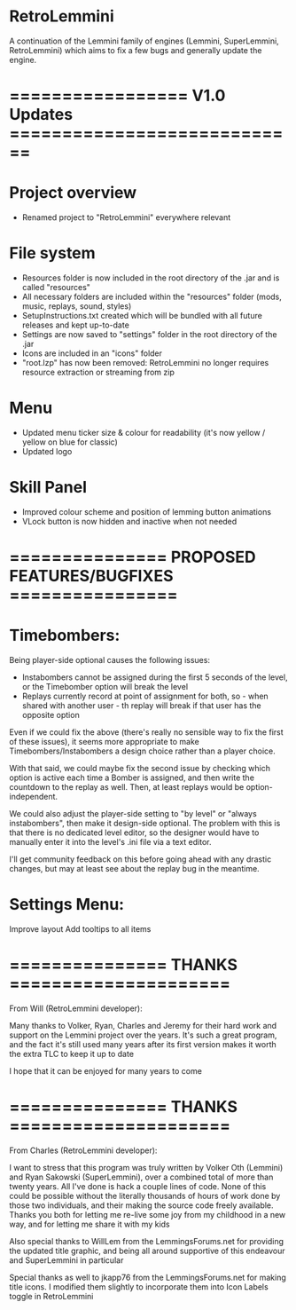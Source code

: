 # RetroLemmini

A continuation of the Lemmini family of engines (Lemmini, SuperLemmini, RetroLemmini) which aims to fix a few bugs and generally update the engine.

# ================= V1.0 Updates ============================

 # Project overview
 + Renamed project to "RetroLemmini" everywhere relevant

 # File system
 + Resources folder is now included in the root directory of the .jar and is called "resources"
 + All necessary folders are included within the "resources" folder (mods, music, replays, sound, styles)
 + SetupInstructions.txt created which will be bundled with all future releases and kept up-to-date
 + Settings are now saved to "settings" folder in the root directory of the .jar
 + Icons are included in an "icons" folder
 + "root.lzp" has now been removed: RetroLemmini no longer requires resource extraction or streaming from zip

 # Menu
 + Updated menu ticker size & colour for readability (it's now yellow / yellow on blue for classic)
 + Updated logo
 
 # Skill Panel
 + Improved colour scheme and position of lemming button animations
 + VLock button is now hidden and inactive when not needed

# =============== PROPOSED FEATURES/BUGFIXES ================

# Timebombers:

Being player-side optional causes the following issues:

* Instabombers cannot be assigned during the first 5 seconds of the level, or the Timebomber option will break the level
* Replays currently record at point of assignment for both, so - when shared with another user - th replay will break if that user has the opposite option

Even if we could fix the above (there's really no sensible way to fix the first of these issues),
it seems more appropriate to make Timebombers/Instabombers a design choice rather than a player choice.

With that said, we could maybe fix the second issue by checking which option is active each time a Bomber is assigned,
and then write the countdown to the replay as well. Then, at least replays would be option-independent.

We could also adjust the player-side setting to "by level" or "always instabombers", then make it design-side optional.
The problem with this is that there is no dedicated level editor, so the designer would have to manually enter it into
the level's .ini file via a text editor.

I'll get community feedback on this before going ahead with any drastic changes, but may at least see about the replay bug
in the meantime.

# Settings Menu:

Improve layout
Add tooltips to all items

# =============== THANKS =====================

From Will (RetroLemmini developer):

Many thanks to Volker, Ryan, Charles and Jeremy for their hard work and support on the Lemmini project over the years. It's such a great program, and the
fact it's still used many years after its first version makes it worth the extra TLC to keep it up to date

I hope that it can be enjoyed for many years to come

# =============== THANKS =====================

From Charles (RetroLemmini developer):

I want to stress that this program was truly written by Volker Oth (Lemmini) and Ryan Sakowski (SuperLemmini), over a combined total of more than twenty years.
All I've done is hack a couple lines of code. None of this could be possible without the literally thousands of hours of work done by those two individuals,
and their making the source code freely available. Thanks you both for letting me re-live some joy from my childhood in a new way, and for letting me share
it with my kids

Also special thanks to WillLem from the LemmingsForums.net for providing the updated title graphic, and being all around supportive of this endeavour and
SuperLemmini in particular

Special thanks as well to jkapp76 from the LemmingsForums.net for making title icons. I modified them slightly to incorporate them into Icon Labels toggle
in RetroLemmini